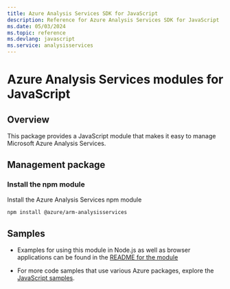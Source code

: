 ```yaml
---
title: Azure Analysis Services SDK for JavaScript
description: Reference for Azure Analysis Services SDK for JavaScript
ms.date: 05/03/2024
ms.topic: reference
ms.devlang: javascript
ms.service: analysisservices
---
```

# Azure Analysis Services modules for JavaScript

## Overview
This package provides a JavaScript module that makes it easy to manage Microsoft Azure Analysis Services.

## Management package

### Install the npm module

Install the Azure Analysis Services npm module

```bash
npm install @azure/arm-analysisservices
```

## Samples

* Examples for using this module in Node.js as well as browser applications can be found in the [README for the module](https://www.npmjs.com/package/@azure/arm-analysisservices)

* For more code samples that use various Azure packages, explore the [JavaScript samples](https://docs.microsoft.com/samples/browse/?languages=javascript).